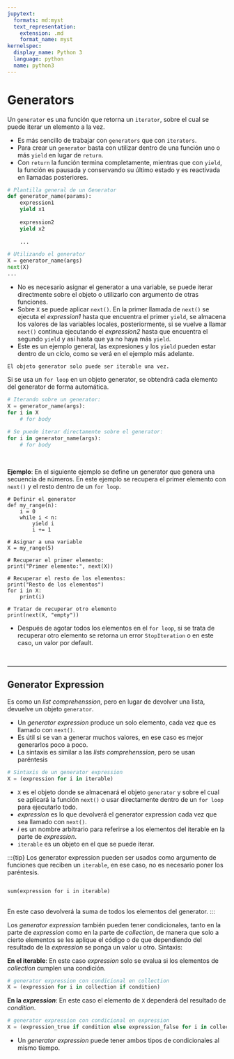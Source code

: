 ```yaml
---
jupytext:
  formats: md:myst
  text_representation:
    extension: .md
    format_name: myst
kernelspec:
  display_name: Python 3
  language: python
  name: python3
---
```


# Generators

Un `generator` es una función que retorna un `iterator`, sobre el cual se puede iterar un elemento a la vez.
- Es más sencillo de trabajar con `generators` que con `iterators`. 
- Para crear un `generator` basta con utilizar dentro de una función uno o más `yield` en lugar de `return`. 
- Con `return` la función termina completamente, mientras que con `yield`, la función es pausada y conservando su último estado y es reactivada en llamadas posteriores. 
```python
# Plantilla general de un Generator
def generator_name(params):
    expression1
    yield x1
    
    expression2 
    yield x2
    
    ...

# Utilizando el generator
X = generator_name(args)
next(X)
...
```
- No es necesario asignar el generator a una variable, se puede iterar directmente sobre el objeto o utilizarlo con argumento de otras funciones.
- Sobre `X` se puede aplicar `next()`. En la primer llamada de `next()` se ejecuta el _expression1_ hasta que encuentra el primer `yield`, se almacena los valores de las variables locales, posteriormente, si se vuelve a llamar `next()` continua ejecutando el _expression2_ hasta que encuentra el segundo `yield` y así hasta que ya no haya más `yield`. 
- Este es un ejemplo general, las expresiones y los `yield` pueden estar dentro de un cíclo, como se verá en el ejemplo más adelante.


```{warning} 
El objeto generator solo puede ser iterable una vez.
```

Si se usa un `for loop` en un objeto generator, se obtendrá cada elemento del generator de forma automática.
```python
# Iterando sobre un generator:
X = generator_name(args):
for i in X
    # for body
    
# Se puede iterar directamente sobre el generator:
for i in generator_name(args):
    # for body
```

<br>

**Ejemplo**: En el siguiente ejemplo se define un generator que genera una secuencia de números. En este ejemplo se recupera el primer elemento con `next()` y el resto dentro de un `for loop`.

```{code-cell} python3
# Definir el generator
def my_range(n):
    i = 0
    while i < n:
        yield i
        i += 1

# Asignar a una variable
X = my_range(5)

# Recuperar el primer elemento:
print("Primer elemento:", next(X))
        
# Recuperar el resto de los elementos: 
print("Resto de los elementos")
for i in X:
    print(i)

# Tratar de recuperar otro elemento
print(next(X, "empty"))
```
- Después de agotar todos los elementos en el `for loop`, si se trata de recuperar otro elemento se retorna un error `StopIteration` o en este caso, un valor por default.

<br/>

---
## Generator Expression

Es como un _list comprehenssion_, pero en lugar de devolver una lista, devuelve un objeto `generator`.
- Un _generator expression_ produce un solo elemento, cada vez que es llamado con `next()`. 
- Es útil si se van a generar muchos valores, en ese caso es mejor generarlos poco a poco. 
- La sintaxis es similar a las _lists comprehenssion_, pero se usan paréntesis
```python
# Sintaxis de un generator expression
X = (expression for i in iterable)
```
- `X` es el objeto donde se almacenará el objeto `generator` y sobre el cual se aplicará la función `next()` o usar directamente dentro de un `for loop` para ejecutarlo todo.
- _expression_ es lo que devolverá el generator expression cada vez que sea llamado con `next()`.
- _i_ es un nombre arbitrario para referirse a los elementos del iterable en la parte de _expression_.
- `iterable` es un objeto en el que se puede iterar.

:::{tip} Los generator expression pueden ser usados como argumento de funciones que reciben un `iterable`, en ese caso, no es necesario poner los paréntesis.

<code>
sum(expression for i in iterable) 
</code>

<br/>

En este caso devolverá la suma de todos los elementos del generator.
:::

Los _generator expression_ también pueden tener condicionales, tanto en la parte de _expression_ como en la parte de _collection_, de manera que solo a cierto elementos se les aplique el código o de que dependiendo del resultado de la _expression_ se ponga un valor u otro. Sintaxis:

**En el iterable**: En este caso _expression_ solo se evalua si los elementos de _collection_ cumplen una condición.
```python
# generator expression con condicional en collection
X = (expression for i in collection if condition)
```

**En la _expression_**: En este caso el elemento de `X` dependerá del resultado de _condition_.
```python
# generator expression con condicional en expression
X = (expression_true if condition else expression_false for i in collection)
```
- Un _generator expression_ puede tener ambos tipos de condicionales al mismo tiempo.

